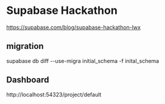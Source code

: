 # Supabase Hackathon

https://supabase.com/blog/supabase-hackathon-lwx

## migration

supabase db diff --use-migra initial_schema -f inital_schema

## Dashboard

http://localhost:54323/project/default
